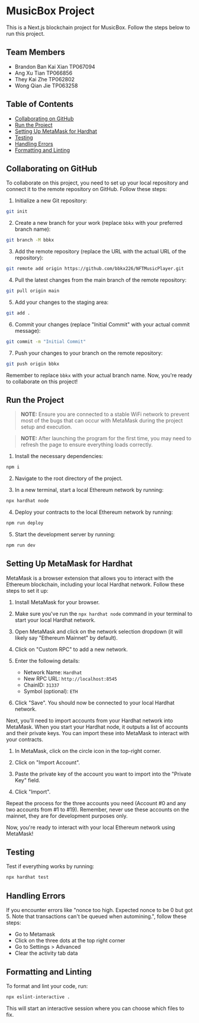 # MusicBox Project

This is a Next.js blockchain project for MusicBox. Follow the steps below to run this project.

## Team Members

- Brandon Ban Kai Xian TP067094
- Ang Xu Tian TP066856
- They Kai Zhe TP062802
- Wong Qian Jie TP063258

## Table of Contents

- [Collaborating on GitHub](#collaborating-on-github)
- [Run the Project](#run-the-project)
- [Setting Up MetaMask for Hardhat](#setting-up-metamask-for-hardhat)
- [Testing](#testing)
- [Handling Errors](#handling-errors)
- [Formatting and Linting](#formatting-and-linting)

## Collaborating on GitHub

To collaborate on this project, you need to set up your local repository and connect it to the remote repository on GitHub. Follow these steps:

1. Initialize a new Git repository:

```bash
git init
```

2. Create a new branch for your work (replace `bbkx` with your preferred branch name):

```bash
git branch -M bbkx
```

3. Add the remote repository (replace the URL with the actual URL of the repository):

```bash
git remote add origin https://github.com/bbkx226/NFTMusicPlayer.git
```

4. Pull the latest changes from the main branch of the remote repository:

```bash
git pull origin main
```

5. Add your changes to the staging area:

```bash
git add .
```

6. Commit your changes (replace "Initial Commit" with your actual commit message):

```bash
git commit -m "Initial Commit"
```

7. Push your changes to your branch on the remote repository:

```bash
git push origin bbkx
```

Remember to replace `bbkx` with your actual branch name. Now, you're ready to collaborate on this project!

## Run the Project

> **NOTE:** Ensure you are connected to a stable WiFi network to prevent most of the bugs that can occur with MetaMask during the project setup and execution.

> **NOTE:** After launching the program for the first time, you may need to refresh the page to ensure everything loads correctly.

1. Install the necessary dependencies:

```bash
npm i
```

2. Navigate to the root directory of the project.

3. In a new terminal, start a local Ethereum network by running:

```bash
npx hardhat node
```

4. Deploy your contracts to the local Ethereum network by running:

```bash
npm run deploy
```

5. Start the development server by running:

```bash
npm run dev
```

## Setting Up MetaMask for Hardhat

MetaMask is a browser extension that allows you to interact with the Ethereum blockchain, including your local Hardhat network. Follow these steps to set it up:

1. Install MetaMask for your browser.

2. Make sure you've run the `npx hardhat node` command in your terminal to start your local Hardhat network.

3. Open MetaMask and click on the network selection dropdown (it will likely say "Ethereum Mainnet" by default).

4. Click on "Custom RPC" to add a new network.

5. Enter the following details:

   - Network Name: `Hardhat`
   - New RPC URL: `http://localhost:8545`
   - ChainID: `31337`
   - Symbol (optional): `ETH`

6. Click "Save". You should now be connected to your local Hardhat network.

Next, you'll need to import accounts from your Hardhat network into MetaMask. When you start your Hardhat node, it outputs a list of accounts and their private keys. You can import these into MetaMask to interact with your contracts.

1. In MetaMask, click on the circle icon in the top-right corner.

2. Click on "Import Account".

3. Paste the private key of the account you want to import into the "Private Key" field.

4. Click "Import".

Repeat the process for the three accounts you need (Account #0 and any two accounts from #1 to #19). Remember, never use these accounts on the mainnet, they are for development purposes only.

Now, you're ready to interact with your local Ethereum network using MetaMask!

## Testing

Test if everything works by running:

```bash
npx hardhat test
```

## Handling Errors

If you encounter errors like "nonce too high. Expected nonce to be 0 but got 5. Note that transactions can't be queued when automining.", follow these steps:

- Go to Metamask
- Click on the three dots at the top right corner
- Go to Settings > Advanced
- Clear the activity tab data

## Formatting and Linting

To format and lint your code, run:

```bash
npx eslint-interactive .
```

This will start an interactive session where you can choose which files to fix.

